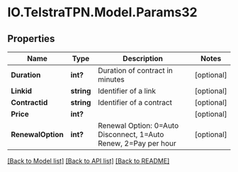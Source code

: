 # IO.TelstraTPN.Model.Params32
## Properties

Name | Type | Description | Notes
------------ | ------------- | ------------- | -------------
**Duration** | **int?** | Duration of contract in minutes | [optional] 
**Linkid** | **string** | Identifier of a link | [optional] 
**Contractid** | **string** | Identifier of a contract | [optional] 
**Price** | **int?** |  | [optional] 
**RenewalOption** | **int?** | Renewal Option: 0&#x3D;Auto Disconnect, 1&#x3D;Auto Renew, 2&#x3D;Pay per hour | [optional] 

[[Back to Model list]](../README.md#documentation-for-models) [[Back to API list]](../README.md#documentation-for-api-endpoints) [[Back to README]](../README.md)

